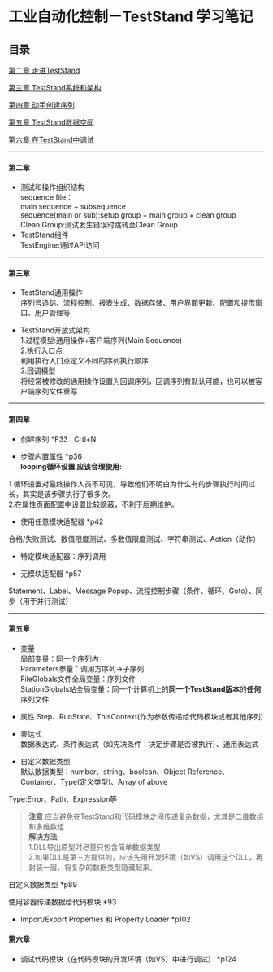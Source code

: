 # 工业自动化控制－TestStand 学习笔记
## 目录
[第二章 走进TestStand](#第二章)

[第三章 TestStand系统和架构](#第三章)

[第四章 动手创建序列](#第四章)

[第五章 TestStand数据空间](#第五章)

[第六章 在TestStand中调试](#第六章)

***
#### 第二章
* 测试和操作组织结构  
sequence file：  
main sequence + subsequence  
sequence(main or sub):setup group + main group + clean group  
Clean Group:测试发生错误时跳转至Clean Group
* TestStand组件  
TestEngine:通过API访问  
***

#### 第三章
* TestStand通用操作  
序列号追踪、流程控制、报表生成、数据存储、用户界面更新、配置和提示窗口、用户管理等

* TestStand开放式架构  
1.过程模型:通用操作+客户端序列(Main Sequence)  
2.执行入口点   
利用执行入口点定义不同的序列执行顺序    
3.回调模型    
将经常被修改的通用操作设置为回调序列，回调序列有默认可能，也可以被客户端序列文件重写
***

#### 第四章
* 创建序列 *P33 : Crtl+N

* 步骤内置属性 *p36  
**looping循环设置 应该合理使用:**

1.循环设置对最终操作人员不可见，导致他们不明白为什么有的步骤执行时间过长，其实是该步骤执行了很多次。  
2.在属性页面配置中设置比较隐蔽，不利于后期维护。

* 使用任意模块适配器 *p42  

合格/失败测试、数值限度测试、多数值限度测试、字符串测试、Action（动作）

* 特定模块适配器：序列调用

* 无模块适配器 *p57

Statement、Label、Message Popup、流程控制步骤（条件、循环、Goto）、同步（用于并行测试）
***

#### 第五章
* 变量  
局部变量：同一个序列内  
Parameters参量：调用方序列->子序列  
FileGlobals文件全局变量：序列文件  
StationGlobals站全局变量：同一个计算机上的**同一个TestStand版本**的**任何**序列文件  

* 属性
Step、RunState、ThisContext(作为参数传递给代码模块或者其他序列)

* 表达式  
数据表达式、条件表达式（如先决条件：决定步骤是否被执行）、通用表达式

* 自定义数据类型  
默认数据类型：number、string、boolean、Object Reference、Container、Type(定义类型)、Array of above

Type:Error、Path、Expression等

>**注意** 应当避免在TestStand和代码模块之间传递复杂数据，尤其是二维数组和多维数组  
>**解决方法**:  
>1.DLL导出原型时尽量只包含简单数据类型  
>2.如果DLL是第三方提供的，应该先用开发环境（如VS）调用这个DLL，再封装一层，将复杂的数据类型隐藏起来。

自定义数据类型 *p89

使用容器传递数据给代码模块 *93   

* Import/Export Properties 和 Property Loader  *p102

#### 第六章
* 调试代码模块（在代码模块的开发环境（如VS）中进行调试） *p124

